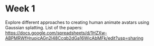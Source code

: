 # Week 1
Explore different approaches to creating human animate avatars using Gaussian splatting.
List of the papers: https://docs.google.com/spreadsheets/d/1HZXw-ABPMRWfHruoicAGn2l48Ccqb2dGa16WicAbMFk/edit?usp=sharing


